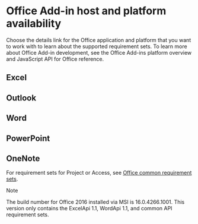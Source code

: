 # Office Add-in host and platform availability

Choose the details link for the Office application and platform that you want to work with to learn about the supported requirement sets. To learn more about Office Add-in development, see the Office Add-ins platform overview and JavaScript API for Office reference.

## Excel


## Outlook


## Word


## PowerPoint


## OneNote


For requirement sets for Project or Access, see <a href="/reference/add-ins/office-add-in-requirement-sets" target="_blank">Office common requirement sets</a>.

> [!NOTE]
> The build number for Office 2016 installed via MSI is 16.0.4266.1001. This version only contains the ExcelApi 1.1, WordApi 1.1, and common API requirement sets.
